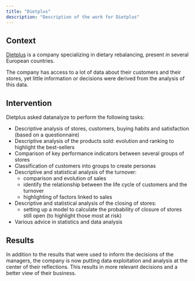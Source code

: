 ```yaml
---
title: "Dietplus"
description: "Description of the work for Dietplus"
---
```


## Context

[Dietplus](https://www.dietplus.be/) is a company specializing in dietary rebalancing, present in several European countries.

The company has access to a lot of data about their customers and their stores, yet little information or decisions were derived from the analysis of this data.

## Intervention

Dietplus asked datanalyze to perform the following tasks:

- Descriptive analysis of stores, customers, buying habits and satisfaction (based on a questionnaire)
- Descriptive analysis of the products sold: evolution and ranking to highlight the best-sellers
- Comparison of key performance indicators between several groups of stores
- Classification of customers into groups to create personas
- Descriptive and statistical analysis of the turnover:
  + comparison and evolution of sales
  + identify the relationship between the life cycle of customers and the turnover
  + highlighting of factors linked to sales
- Descriptive and statistical analysis of the closing of stores:
  + setting up a model to calculate the probability of closure of stores still open (to highlight those most at risk)
- Various advice in statistics and data analysis

## Results

In addition to the results that were used to inform the decisions of the managers, the company is now putting data exploitation and analysis at the center of their reflections. This results in more relevant decisions and a better view of their business.